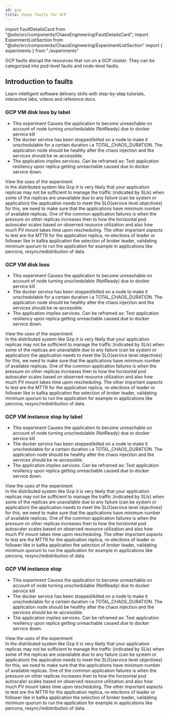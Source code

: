 ```yaml
---
id: gcp
title: Chaos faults for GCP
---
```


<!-- Import statement for Custom Components -->

import FaultDetailsCard from "@site/src/components/ChaosEngineering/FaultDetailsCard";
import ExperimentListSection from "@site/src/components/ChaosEngineering/ExperimentListSection"
import { experiments } from "./experiments"

<!-- Heading Description -->

GCP faults disrupt the resources that run on a GCP cluster. They can be categorized into pod-level faults and node-level faults.

<!-- Experiment List and Search Bar (every experiment added below, need to be added in this file also) -->

<ExperimentListSection experiments={experiments} />

## Introduction to faults

Learn intelligent software delivery skills with step-by-step tutorials, interactive labs, videos and reference docs.

<!-- Code for Fault Card starts from here -->

<FaultDetailsCard category="gcp">

### GCP VM disk loss by label

<!-- Need above heading in markdown ### for it to populate right navigation bar and generate links -->

- This experiment Causes the application to become unreachable on account of node turning unschedulable (NotReady) due to docker service kill
- The docker service has been stopped/killed on a node to make it unschedulable for a certain duration i.e TOTAL_CHAOS_DURATION. The application node should be healthy after the chaos injection and the services should be re-accessible.
- The application implies services. Can be reframed as: Test application resiliency upon replica getting unreachable caused due to docker service down.

<!-- <accordion color='green'/> has same usage as details but green in color -->

<accordion color="green">
    <summary>View the uses of the experiment</summary>
    In the distributed system like Gcp it is very likely that your application replicas may not be sufficient to manage the traffic (indicated by SLIs) when some of the replicas are unavailable due to any failure (can be system or application) the application needs to meet the SLO(service level objectives) for this, we need to make sure that the applications have minimum number of available replicas. One of the common application failures is when the pressure on other replicas increases then to how the horizontal pod autoscaler scales based on observed resource utilization and also how much PV mount takes time upon rescheduling. The other important aspects to test are the MTTR for the application replica, re-elections of leader or follower like in kafka application the selection of broker leader, validating minimum quorum to run the application for example in applications like percona, resync/redistribution of data.
</accordion>

<!-- ensure to enclose all markdown inside the <FaultDetailsCard/> tag-->

</FaultDetailsCard>

<!-- Code for Fault Card ends here -->

<!-- Code for Fault Card starts from here -->

<FaultDetailsCard category="gcp">

### GCP VM disk loss

<!-- Need above heading in markdown ### for it to populate right navigation bar and generate links -->

- This experiment Causes the application to become unreachable on account of node turning unschedulable (NotReady) due to docker service kill
- The docker service has been stopped/killed on a node to make it unschedulable for a certain duration i.e TOTAL_CHAOS_DURATION. The application node should be healthy after the chaos injection and the services should be re-accessible.
- The application implies services. Can be reframed as: Test application resiliency upon replica getting unreachable caused due to docker service down.

<!-- <accordion color='green'/> has same usage as details but green in color -->

<accordion color="green">
    <summary>View the uses of the experiment</summary>
    In the distributed system like Gcp it is very likely that your application replicas may not be sufficient to manage the traffic (indicated by SLIs) when some of the replicas are unavailable due to any failure (can be system or application) the application needs to meet the SLO(service level objectives) for this, we need to make sure that the applications have minimum number of available replicas. One of the common application failures is when the pressure on other replicas increases then to how the horizontal pod autoscaler scales based on observed resource utilization and also how much PV mount takes time upon rescheduling. The other important aspects to test are the MTTR for the application replica, re-elections of leader or follower like in kafka application the selection of broker leader, validating minimum quorum to run the application for example in applications like percona, resync/redistribution of data.
</accordion>

<!-- ensure to enclose all markdown inside the <FaultDetailsCard/> tag-->

</FaultDetailsCard>

<!-- Code for Fault Card ends here -->

<FaultDetailsCard category="gcp">

### GCP VM instance stop by label

<!-- Need above heading in markdown ### for it to populate right navigation bar and generate links -->

- This experiment Causes the application to become unreachable on account of node turning unschedulable (NotReady) due to docker service kill
- The docker service has been stopped/killed on a node to make it unschedulable for a certain duration i.e TOTAL_CHAOS_DURATION. The application node should be healthy after the chaos injection and the services should be re-accessible.
- The application implies services. Can be reframed as: Test application resiliency upon replica getting unreachable caused due to docker service down.

<!-- <accordion color='green'/> has same usage as details but green in color -->

<accordion color="green">
    <summary>View the uses of the experiment</summary>
    In the distributed system like Gcp it is very likely that your application replicas may not be sufficient to manage the traffic (indicated by SLIs) when some of the replicas are unavailable due to any failure (can be system or application) the application needs to meet the SLO(service level objectives) for this, we need to make sure that the applications have minimum number of available replicas. One of the common application failures is when the pressure on other replicas increases then to how the horizontal pod autoscaler scales based on observed resource utilization and also how much PV mount takes time upon rescheduling. The other important aspects to test are the MTTR for the application replica, re-elections of leader or follower like in kafka application the selection of broker leader, validating minimum quorum to run the application for example in applications like percona, resync/redistribution of data.
</accordion>

<!-- ensure to enclose all markdown inside the <FaultDetailsCard/> tag-->

</FaultDetailsCard>

<!-- Code for Fault Card ends here -->

<FaultDetailsCard category="gcp">

### GCP VM instance stop

<!-- Need above heading in markdown ### for it to populate right navigation bar and generate links -->

- This experiment Causes the application to become unreachable on account of node turning unschedulable (NotReady) due to docker service kill
- The docker service has been stopped/killed on a node to make it unschedulable for a certain duration i.e TOTAL_CHAOS_DURATION. The application node should be healthy after the chaos injection and the services should be re-accessible.
- The application implies services. Can be reframed as: Test application resiliency upon replica getting unreachable caused due to docker service down.

<!-- <accordion color='green'/> has same usage as details but green in color -->

<accordion color="green">
    <summary>View the uses of the experiment</summary>
    In the distributed system like Gcp it is very likely that your application replicas may not be sufficient to manage the traffic (indicated by SLIs) when some of the replicas are unavailable due to any failure (can be system or application) the application needs to meet the SLO(service level objectives) for this, we need to make sure that the applications have minimum number of available replicas. One of the common application failures is when the pressure on other replicas increases then to how the horizontal pod autoscaler scales based on observed resource utilization and also how much PV mount takes time upon rescheduling. The other important aspects to test are the MTTR for the application replica, re-elections of leader or follower like in kafka application the selection of broker leader, validating minimum quorum to run the application for example in applications like percona, resync/redistribution of data.
</accordion>

<!-- ensure to enclose all markdown inside the <FaultDetailsCard/> tag-->

</FaultDetailsCard>

<!-- Code for Fault Card ends here -->

